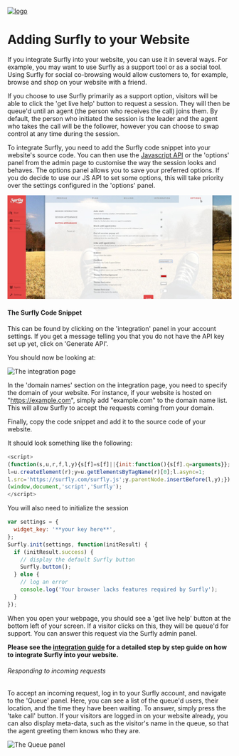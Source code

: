 <a href="https://www.surfly.com/">![logo](../images/logosmall.png)</a>
# Adding Surfly to your Website 

<a name="add_surfly"></a>

If you integrate Surfly into your website, you can use it in several ways. For example, you may want to use Surfly as a support tool or as a social tool. Using Surfly for social co-browsing would allow customers to, for example, browse and shop on your website with a friend. 

If you choose to use Surfly primarily as a support option, visitors will be able to click the 'get live help' button to request a session. They will then be queue'd until an agent (the person who receives the call) joins them. By default, the person who initiated the session is the leader and the agent who takes the call will be the follower, however you can choose to swap control at any time during the session.

To integrate Surfly, you need to add the Surfly code snippet into your website's source code. You can then use the [Javascript API](../javascript_api.md) or the 'options' panel from the admin page to customise the way the session looks and behaves. The options panel allows you to save your preferred options. If you do decide to use our JS API to set some options, this will take priority over the settings configured in the 'options' panel.


![options panel](../images/options-panel.jpg)

#### The Surfly Code Snippet

This can be found by clicking on the 'integration' panel in your account settings.
If you get a message telling you that you do not have the API key set up yet, click on 'Generate API'.

You should now be looking at:

![The integration page](https://raw.github.com/surfly/tutorial/master/screens/snippet_initial_screen.png)

In the 'domain names' section on the integration page, you need to specify the domain of your website. For instance, if your website is hosted on "https://example.com", simply add "example.com" to the domain name list. This will allow Surfly to accept the requests coming from your domain.

Finally, copy the code snippet and add it to the source code of your website.

It should look something like the following:
``` javascript
<script>
(function(s,u,r,f,l,y){s[f]=s[f]||{init:function(){s[f].q=arguments}};
l=u.createElement(r);y=u.getElementsByTagName(r)[0];l.async=1;
l.src='https://surfly.com/surfly.js';y.parentNode.insertBefore(l,y);})
(window,document,'script','Surfly');
</script>
```

You will also need to initialize the session

``` javascript
var settings = {
  widget_key: '**your key here**',
};
Surfly.init(settings, function(initResult) {
  if (initResult.success) {
    // display the default Surfly button
    Surfly.button();
  } else {
    // log an error
    console.log('Your browser lacks features required by Surfly');
  }
});
```

When you open your webpage, you should see a 'get live help' button at the bottom left of your screen. If a visitor clicks on this, they will be queue'd for support. You can answer this request via the Surfly admin panel.

**Please see the [integration guide](../the_surfly_tutorial.md) for a detailed step by step guide on how to integrate Surfly into your website.**

###### Responding to incoming requests

To accept an incoming request, log in to your Surfly account, and navigate to the 'Queue' panel. Here, you can see a list of the queue'd users, their location, and the time they have been waiting. To answer, simply press the 'take call' button. If your visitors are logged in on your website already, you can also display meta-data, such as the visitor's name in the queue, so that the agent greeting them knows who they are.

![The Queue panel](https://raw.github.com/surfly/tutorial/master/screens/queue_panel.png)

